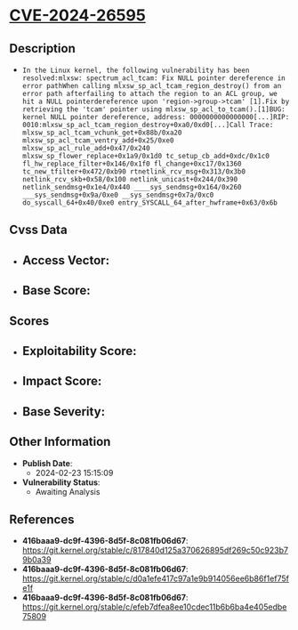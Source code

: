 
# [CVE-2024-26595](https://cve.mitre.org/cgi-bin/cvename.cgi?name=CVE-2024-26595)

## Description

- `In the Linux kernel, the following vulnerability has been resolved:mlxsw: spectrum_acl_tcam: Fix NULL pointer dereference in error pathWhen calling mlxsw_sp_acl_tcam_region_destroy() from an error path afterfailing to attach the region to an ACL group, we hit a NULL pointerdereference upon 'region->group->tcam' [1].Fix by retrieving the 'tcam' pointer using mlxsw_sp_acl_to_tcam().[1]BUG: kernel NULL pointer dereference, address: 0000000000000000[...]RIP: 0010:mlxsw_sp_acl_tcam_region_destroy+0xa0/0xd0[...]Call Trace: mlxsw_sp_acl_tcam_vchunk_get+0x88b/0xa20 mlxsw_sp_acl_tcam_ventry_add+0x25/0xe0 mlxsw_sp_acl_rule_add+0x47/0x240 mlxsw_sp_flower_replace+0x1a9/0x1d0 tc_setup_cb_add+0xdc/0x1c0 fl_hw_replace_filter+0x146/0x1f0 fl_change+0xc17/0x1360 tc_new_tfilter+0x472/0xb90 rtnetlink_rcv_msg+0x313/0x3b0 netlink_rcv_skb+0x58/0x100 netlink_unicast+0x244/0x390 netlink_sendmsg+0x1e4/0x440 ____sys_sendmsg+0x164/0x260 ___sys_sendmsg+0x9a/0xe0 __sys_sendmsg+0x7a/0xc0 do_syscall_64+0x40/0xe0 entry_SYSCALL_64_after_hwframe+0x63/0x6b`

## Cvss Data

- **Access Vector**:
  - 
- **Base Score**:
  - 

## Scores

- **Exploitability Score**:
  - 
- **Impact Score**:
  - 
- **Base Severity**:
  - 

## Other Information

- **Publish Date**:
  - 2024-02-23 15:15:09
- **Vulnerability Status**:
  - Awaiting Analysis

## References

- **416baaa9-dc9f-4396-8d5f-8c081fb06d67**: https://git.kernel.org/stable/c/817840d125a370626895df269c50c923b79b0a39
- **416baaa9-dc9f-4396-8d5f-8c081fb06d67**: https://git.kernel.org/stable/c/d0a1efe417c97a1e9b914056ee6b86f1ef75fe1f
- **416baaa9-dc9f-4396-8d5f-8c081fb06d67**: https://git.kernel.org/stable/c/efeb7dfea8ee10cdec11b6b6ba4e405edbe75809
